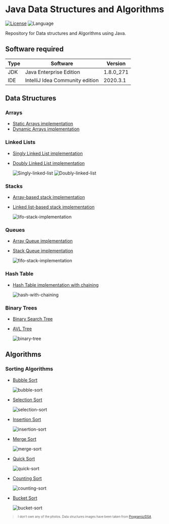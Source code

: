 # Java Data Structures and Algorithms

[![License](https://img.shields.io/badge/License-Apache%202.0-blue?style=flat-square)](LICENSE)
![Language](https://img.shields.io/badge/Language-Java-green?style=flat-square)

Repository for Data structures and Algorithms using Java.

## Software required

| Type | Software                        | Version   |
| ---- | ------------------------------- | --------- |
| JDK  | Java Enterprise Edition         | 1.8.0_271 |
| IDE  | IntelliJ Idea Community edition | 2020.3.1  |

## Data Structures

### Arrays

-   [Static Arrays implementation](DataStructures/StaticArrays/src/com/dhanush/array/ArrayList.java)
-   [Dynamic Arrays implementation](DataStructures/DynamicArrays/src/com/dhanush/array/ArrayList.java)

### Linked Lists

-   [Singly Linked List implementation](DataStructures/LinkedList/src/com/dhanush/linkedList/SinglyLinkedList.java)
-   [Doubly Linked List implementation](DataStructures/LinkedList/src/com/dhanush/linkedList/DoublyLinkedList.java)

    ![Singly-linked-list](./images/singly-linked-list.png)
    ![Doubly-linked-list](./images/doubly-linked-list.png)

### Stacks

-   [Array-based stack implementation](DataStructures/Stacks/src/com/dhanush/stack/ArrayStack.java)
-   [Linked list-based stack implementation](DataStructures/Stacks/src/com/dhanush/stack/ListStack.java)

    ![lifo-stack-implementation](./images/lifo-stack.png)

### Queues

-   [Array Queue implementation](DataStructures/Queues/src/com/dhanush/queue/ArrayQueue.java)
-   [Stack Queue implementation](DataStructures/Queues/src/com/dhanush/queue/StackedQueue.java)

    ![fifo-stack-implementation](./images/fifo-queue.png)

### Hash Table

-   [Hash Table implementation with chaining](DataStructures/HashTables/src/com/dhanush/hashtable/HashTable.java)

    ![hash-with-chaining](./images/hash-with-chaining.png)

### Binary Trees

-   [Binary Search Tree](DataStructures/BinaryTrees/src/com/dhanush/tree/BinarySearchTree.java)
-   [AVL Tree](DataStructures/BinaryTrees/src/com/dhanush/tree/AVLTree.java)

    ![binary-tree](./images/binary-tree.png)

## Algorithms

### Sorting Algorithms

-   [Bubble Sort](Algorithms/SortingAlgorithms/src/com/dhanush/sorter/BubbleSort.java)

    ![bubble-sort](./images/bubble-sort.gif)

-   [Selection Sort](Algorithms/SortingAlgorithms/src/com/dhanush/sorter/SelectionSort.java)

    ![selection-sort](./images/selection-sort.gif)

-   [Insertion Sort](Algorithms/SortingAlgorithms/src/com/dhanush/sorter/InsertionSort.java)

    ![insertion-sort](./images/insertion-sort.gif)

-   [Merge Sort](Algorithms/SortingAlgorithms/src/com/dhanush/sorter/MergeSort.java)

    ![merge-sort](./images/merge-sort.gif)

-   [Quick Sort](Algorithms/SortingAlgorithms/src/com/dhanush/sorter/QuickSort.java)

    ![quick-sort](./images/quick-sort.gif)

-   [Counting Sort](Algorithms/SortingAlgorithms/src/com/dhanush/sorter/CountingSort.java)

    ![counting-sort](./images/counting-sort.gif)

-   [Bucket Sort](Algorithms/SortingAlgorithms/src/com/dhanush/sorter/BucketSort.java)

    ![bucket-sort](./images/bucket-sort.gif)

> <sub><sup>I don't own any of the photos. Data structures images have been taken from [Programiz/DSA](https://www.programiz.com/dsa)</sup></sub>
